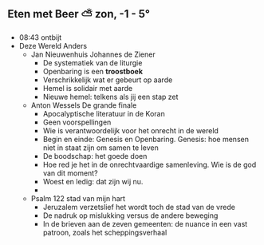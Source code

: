 ## Eten met Beer ⛅ zon, -1 - 5°
- 08:43 ontbijt
- Deze Wereld Anders
	- Jan Nieuwenhuis Johannes de Ziener
		- De systematiek van de liturgie
		- Openbaring is een **troostboek**
		- Verschrikkelijk wat er gebeurt op aarde
		- Hemel is solidair met aarde
		- Nieuwe hemel: telkens als jij een stap zet
	- Anton Wessels De grande finale
		- Apocalyptische literatuur in de Koran
		- Geen voorspellingen
		- Wie is verantwoordelijk voor het onrecht in de wereld
		- Begin en einde: Genesis en Openbaring. Genesis: hoe mensen niet in staat zijn om samen te leven
		- De boodschap: het goede doen
		- Hoe red je het in de onrechtvaardige samenleving. Wie is de god van dit moment?
		- Woest en ledig: dat zijn wij nu.
		-
	- Psalm 122 stad van mijn hart
		- Jeruzalem verzetslief het wordt toch de stad van de vrede
		- De nadruk op mislukking versus de andere beweging
		- In de brieven aan de zeven gemeenten: de nuance in een vast patroon, zoals het scheppingsverhaal